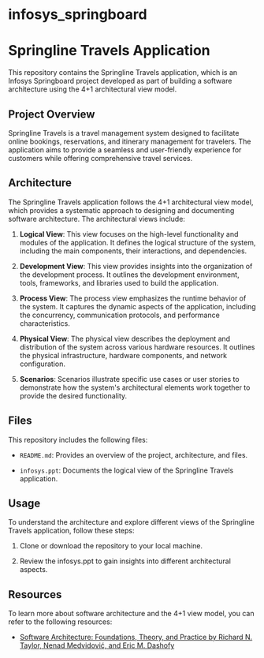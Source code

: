 # infosys_springboard

# Springline Travels Application

This repository contains the Springline Travels application, which is an Infosys Springboard project developed as part of building a software architecture using the 4+1 architectural view model.

## Project Overview

Springline Travels is a travel management system designed to facilitate online bookings, reservations, and itinerary management for travelers. The application aims to provide a seamless and user-friendly experience for customers while offering comprehensive travel services.

## Architecture

The Springline Travels application follows the 4+1 architectural view model, which provides a systematic approach to designing and documenting software architecture. The architectural views include:

1. **Logical View**: This view focuses on the high-level functionality and modules of the application. It defines the logical structure of the system, including the main components, their interactions, and dependencies.

2. **Development View**: This view provides insights into the organization of the development process. It outlines the development environment, tools, frameworks, and libraries used to build the application.

3. **Process View**: The process view emphasizes the runtime behavior of the system. It captures the dynamic aspects of the application, including the concurrency, communication protocols, and performance characteristics.

4. **Physical View**: The physical view describes the deployment and distribution of the system across various hardware resources. It outlines the physical infrastructure, hardware components, and network configuration.

5. **Scenarios**: Scenarios illustrate specific use cases or user stories to demonstrate how the system's architectural elements work together to provide the desired functionality.

## Files

This repository includes the following files:

- `README.md`: Provides an overview of the project, architecture, and files.

- `infosys.ppt`: Documents the logical view of the Springline Travels application.


## Usage

To understand the architecture and explore different views of the Springline Travels application, follow these steps:

1. Clone or download the repository to your local machine.

2. Review the infosys.ppt to gain insights into different architectural aspects.


## Resources

To learn more about software architecture and the 4+1 view model, you can refer to the following resources:

- [Software Architecture: Foundations, Theory, and Practice by Richard N. Taylor, Nenad Medvidović, and Eric M. Dashofy](https://www.pearson.com/us/higher-education/program/Taylor-Software-Architecture-Foundations-Theory-and-Practice-1st-Edition/PGM235969.html)


